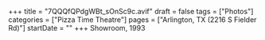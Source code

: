 +++
title = "7QQQfQPdgWBt_sOnSc9c.avif"
draft = false
tags = ["Photos"]
categories = ["Pizza Time Theatre"]
pages = ["Arlington, TX (2216 S Fielder Rd)"]
startDate = ""
+++
Showroom, 1993
